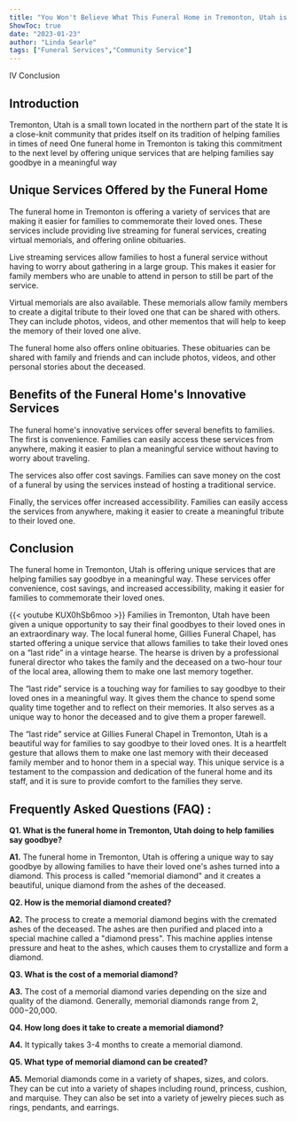 ```yaml
---
title: "You Won't Believe What This Funeral Home in Tremonton, Utah is Doing to Help Families Say Goodbye"
ShowToc: true 
date: "2023-01-23"
author: "Linda Searle" 
tags: ["Funeral Services","Community Service"]
---
```

IV Conclusion

## Introduction

Tremonton, Utah is a small town located in the northern part of the state It is a close-knit community that prides itself on its tradition of helping families in times of need One funeral home in Tremonton is taking this commitment to the next level by offering unique services that are helping families say goodbye in a meaningful way 

## Unique Services Offered by the Funeral Home

The funeral home in Tremonton is offering a variety of services that are making it easier for families to commemorate their loved ones. These services include providing live streaming for funeral services, creating virtual memorials, and offering online obituaries. 

Live streaming services allow families to host a funeral service without having to worry about gathering in a large group. This makes it easier for family members who are unable to attend in person to still be part of the service. 

Virtual memorials are also available. These memorials allow family members to create a digital tribute to their loved one that can be shared with others. They can include photos, videos, and other mementos that will help to keep the memory of their loved one alive. 

The funeral home also offers online obituaries. These obituaries can be shared with family and friends and can include photos, videos, and other personal stories about the deceased. 

## Benefits of the Funeral Home's Innovative Services

The funeral home's innovative services offer several benefits to families. The first is convenience. Families can easily access these services from anywhere, making it easier to plan a meaningful service without having to worry about traveling. 

The services also offer cost savings. Families can save money on the cost of a funeral by using the services instead of hosting a traditional service. 

Finally, the services offer increased accessibility. Families can easily access the services from anywhere, making it easier to create a meaningful tribute to their loved one. 

## Conclusion

The funeral home in Tremonton, Utah is offering unique services that are helping families say goodbye in a meaningful way. These services offer convenience, cost savings, and increased accessibility, making it easier for families to commemorate their loved ones.

{{< youtube KUX0hSb6moo >}} 
Families in Tremonton, Utah have been given a unique opportunity to say their final goodbyes to their loved ones in an extraordinary way. The local funeral home, Gillies Funeral Chapel, has started offering a unique service that allows families to take their loved ones on a “last ride” in a vintage hearse. The hearse is driven by a professional funeral director who takes the family and the deceased on a two-hour tour of the local area, allowing them to make one last memory together.

The “last ride” service is a touching way for families to say goodbye to their loved ones in a meaningful way. It gives them the chance to spend some quality time together and to reflect on their memories. It also serves as a unique way to honor the deceased and to give them a proper farewell.

The “last ride” service at Gillies Funeral Chapel in Tremonton, Utah is a beautiful way for families to say goodbye to their loved ones. It is a heartfelt gesture that allows them to make one last memory with their deceased family member and to honor them in a special way. This unique service is a testament to the compassion and dedication of the funeral home and its staff, and it is sure to provide comfort to the families they serve.

## Frequently Asked Questions (FAQ) :
**Q1. What is the funeral home in Tremonton, Utah doing to help families say goodbye?**

**A1.** The funeral home in Tremonton, Utah is offering a unique way to say goodbye by allowing families to have their loved one's ashes turned into a diamond. This process is called "memorial diamond" and it creates a beautiful, unique diamond from the ashes of the deceased.

**Q2. How is the memorial diamond created?**

**A2.** The process to create a memorial diamond begins with the cremated ashes of the deceased. The ashes are then purified and placed into a special machine called a "diamond press". This machine applies intense pressure and heat to the ashes, which causes them to crystallize and form a diamond.

**Q3. What is the cost of a memorial diamond?**

**A3.** The cost of a memorial diamond varies depending on the size and quality of the diamond. Generally, memorial diamonds range from $2,000-$20,000.

**Q4. How long does it take to create a memorial diamond?**

**A4.** It typically takes 3-4 months to create a memorial diamond.

**Q5. What type of memorial diamond can be created?**

**A5.** Memorial diamonds come in a variety of shapes, sizes, and colors. They can be cut into a variety of shapes including round, princess, cushion, and marquise. They can also be set into a variety of jewelry pieces such as rings, pendants, and earrings.



